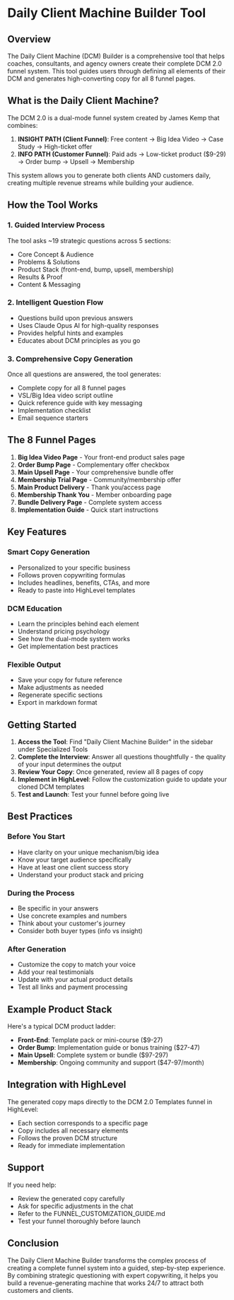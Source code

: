# Daily Client Machine Builder Tool

## Overview

The Daily Client Machine (DCM) Builder is a comprehensive tool that helps coaches, consultants, and agency owners create their complete DCM 2.0 funnel system. This tool guides users through defining all elements of their DCM and generates high-converting copy for all 8 funnel pages.

## What is the Daily Client Machine?

The DCM 2.0 is a dual-mode funnel system created by James Kemp that combines:

1. **INSIGHT PATH (Client Funnel)**: Free content → Big Idea Video → Case Study → High-ticket offer
2. **INFO PATH (Customer Funnel)**: Paid ads → Low-ticket product ($9-29) → Order bump → Upsell → Membership

This system allows you to generate both clients AND customers daily, creating multiple revenue streams while building your audience.

## How the Tool Works

### 1. Guided Interview Process
The tool asks ~19 strategic questions across 5 sections:
- Core Concept & Audience
- Problems & Solutions  
- Product Stack (front-end, bump, upsell, membership)
- Results & Proof
- Content & Messaging

### 2. Intelligent Question Flow
- Questions build upon previous answers
- Uses Claude Opus AI for high-quality responses
- Provides helpful hints and examples
- Educates about DCM principles as you go

### 3. Comprehensive Copy Generation
Once all questions are answered, the tool generates:
- Complete copy for all 8 funnel pages
- VSL/Big Idea video script outline
- Quick reference guide with key messaging
- Implementation checklist
- Email sequence starters

## The 8 Funnel Pages

1. **Big Idea Video Page** - Your front-end product sales page
2. **Order Bump Page** - Complementary offer checkbox
3. **Main Upsell Page** - Your comprehensive bundle offer
4. **Membership Trial Page** - Community/membership offer
5. **Main Product Delivery** - Thank you/access page
6. **Membership Thank You** - Member onboarding page
7. **Bundle Delivery Page** - Complete system access
8. **Implementation Guide** - Quick start instructions

## Key Features

### Smart Copy Generation
- Personalized to your specific business
- Follows proven copywriting formulas
- Includes headlines, benefits, CTAs, and more
- Ready to paste into HighLevel templates

### DCM Education
- Learn the principles behind each element
- Understand pricing psychology
- See how the dual-mode system works
- Get implementation best practices

### Flexible Output
- Save your copy for future reference
- Make adjustments as needed
- Regenerate specific sections
- Export in markdown format

## Getting Started

1. **Access the Tool**: Find "Daily Client Machine Builder" in the sidebar under Specialized Tools
2. **Complete the Interview**: Answer all questions thoughtfully - the quality of your input determines the output
3. **Review Your Copy**: Once generated, review all 8 pages of copy
4. **Implement in HighLevel**: Follow the customization guide to update your cloned DCM templates
5. **Test and Launch**: Test your funnel before going live

## Best Practices

### Before You Start
- Have clarity on your unique mechanism/big idea
- Know your target audience specifically
- Have at least one client success story
- Understand your product stack and pricing

### During the Process
- Be specific in your answers
- Use concrete examples and numbers
- Think about your customer's journey
- Consider both buyer types (info vs insight)

### After Generation
- Customize the copy to match your voice
- Add your real testimonials
- Update with your actual product details
- Test all links and payment processing

## Example Product Stack

Here's a typical DCM product ladder:
- **Front-End**: Template pack or mini-course ($9-27)
- **Order Bump**: Implementation guide or bonus training ($27-47)
- **Main Upsell**: Complete system or bundle ($97-297)
- **Membership**: Ongoing community and support ($47-97/month)

## Integration with HighLevel

The generated copy maps directly to the DCM 2.0 Templates funnel in HighLevel:
- Each section corresponds to a specific page
- Copy includes all necessary elements
- Follows the proven DCM structure
- Ready for immediate implementation

## Support

If you need help:
- Review the generated copy carefully
- Ask for specific adjustments in the chat
- Refer to the FUNNEL_CUSTOMIZATION_GUIDE.md
- Test your funnel thoroughly before launch

## Conclusion

The Daily Client Machine Builder transforms the complex process of creating a complete funnel system into a guided, step-by-step experience. By combining strategic questioning with expert copywriting, it helps you build a revenue-generating machine that works 24/7 to attract both customers and clients. 